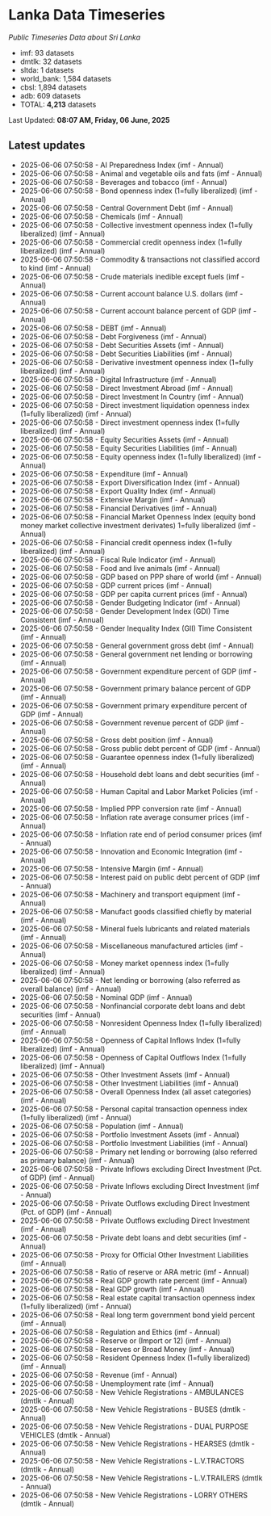 # Lanka Data Timeseries
*Public Timeseries Data about Sri Lanka*

* imf: 93 datasets
* dmtlk: 32 datasets
* sltda: 1 datasets
* world_bank: 1,584 datasets
* cbsl: 1,894 datasets
* adb: 609 datasets
* TOTAL: **4,213** datasets

Last Updated: **08:07 AM, Friday, 06 June, 2025**

## Latest updates

* 2025-06-06 07:50:58 - AI Preparedness Index (imf - Annual)
* 2025-06-06 07:50:58 - Animal and vegetable oils and fats (imf - Annual)
* 2025-06-06 07:50:58 - Beverages and tobacco (imf - Annual)
* 2025-06-06 07:50:58 - Bond openness index (1=fully liberalized) (imf - Annual)
* 2025-06-06 07:50:58 - Central Government Debt (imf - Annual)
* 2025-06-06 07:50:58 - Chemicals (imf - Annual)
* 2025-06-06 07:50:58 - Collective investment openness index (1=fully liberalized) (imf - Annual)
* 2025-06-06 07:50:58 - Commercial credit openness index (1=fully liberalized) (imf - Annual)
* 2025-06-06 07:50:58 - Commodity & transactions not classified accord to kind (imf - Annual)
* 2025-06-06 07:50:58 - Crude materials inedible except fuels (imf - Annual)
* 2025-06-06 07:50:58 - Current account balance U.S. dollars (imf - Annual)
* 2025-06-06 07:50:58 - Current account balance percent of GDP (imf - Annual)
* 2025-06-06 07:50:58 - DEBT (imf - Annual)
* 2025-06-06 07:50:58 - Debt Forgiveness (imf - Annual)
* 2025-06-06 07:50:58 - Debt Securities Assets (imf - Annual)
* 2025-06-06 07:50:58 - Debt Securities Liabilities (imf - Annual)
* 2025-06-06 07:50:58 - Derivative investment openness index (1=fully liberalized) (imf - Annual)
* 2025-06-06 07:50:58 - Digital Infrastructure (imf - Annual)
* 2025-06-06 07:50:58 - Direct Investment Abroad (imf - Annual)
* 2025-06-06 07:50:58 - Direct Investment In Country (imf - Annual)
* 2025-06-06 07:50:58 - Direct investment liquidation openness index (1=fully liberalized) (imf - Annual)
* 2025-06-06 07:50:58 - Direct investment openness index (1=fully liberalized) (imf - Annual)
* 2025-06-06 07:50:58 - Equity Securities Assets (imf - Annual)
* 2025-06-06 07:50:58 - Equity Securities Liabilities (imf - Annual)
* 2025-06-06 07:50:58 - Equity openness index (1=fully liberalized) (imf - Annual)
* 2025-06-06 07:50:58 - Expenditure (imf - Annual)
* 2025-06-06 07:50:58 - Export Diversification Index (imf - Annual)
* 2025-06-06 07:50:58 - Export Quality Index (imf - Annual)
* 2025-06-06 07:50:58 - Extensive Margin (imf - Annual)
* 2025-06-06 07:50:58 - Financial Derivatives (imf - Annual)
* 2025-06-06 07:50:58 - Financial Market Openness Index (equity bond money market collective investment derivates) 1=fully liberalized (imf - Annual)
* 2025-06-06 07:50:58 - Financial credit openness index (1=fully liberalized) (imf - Annual)
* 2025-06-06 07:50:58 - Fiscal Rule Indicator (imf - Annual)
* 2025-06-06 07:50:58 - Food and live animals (imf - Annual)
* 2025-06-06 07:50:58 - GDP based on PPP share of world (imf - Annual)
* 2025-06-06 07:50:58 - GDP current prices (imf - Annual)
* 2025-06-06 07:50:58 - GDP per capita current prices (imf - Annual)
* 2025-06-06 07:50:58 - Gender Budgeting Indicator (imf - Annual)
* 2025-06-06 07:50:58 - Gender Development Index (GDI) Time Consistent (imf - Annual)
* 2025-06-06 07:50:58 - Gender Inequality Index (GII) Time Consistent (imf - Annual)
* 2025-06-06 07:50:58 - General government gross debt (imf - Annual)
* 2025-06-06 07:50:58 - General government net lending or borrowing (imf - Annual)
* 2025-06-06 07:50:58 - Government expenditure percent of GDP (imf - Annual)
* 2025-06-06 07:50:58 - Government primary balance percent of GDP (imf - Annual)
* 2025-06-06 07:50:58 - Government primary expenditure percent of GDP (imf - Annual)
* 2025-06-06 07:50:58 - Government revenue percent of GDP (imf - Annual)
* 2025-06-06 07:50:58 - Gross debt position (imf - Annual)
* 2025-06-06 07:50:58 - Gross public debt percent of GDP (imf - Annual)
* 2025-06-06 07:50:58 - Guarantee openness index (1=fully liberalized) (imf - Annual)
* 2025-06-06 07:50:58 - Household debt loans and debt securities (imf - Annual)
* 2025-06-06 07:50:58 - Human Capital and Labor Market Policies (imf - Annual)
* 2025-06-06 07:50:58 - Implied PPP conversion rate (imf - Annual)
* 2025-06-06 07:50:58 - Inflation rate average consumer prices (imf - Annual)
* 2025-06-06 07:50:58 - Inflation rate end of period consumer prices (imf - Annual)
* 2025-06-06 07:50:58 - Innovation and Economic Integration (imf - Annual)
* 2025-06-06 07:50:58 - Intensive Margin (imf - Annual)
* 2025-06-06 07:50:58 - Interest paid on public debt percent of GDP (imf - Annual)
* 2025-06-06 07:50:58 - Machinery and transport equipment (imf - Annual)
* 2025-06-06 07:50:58 - Manufact goods classified chiefly by material (imf - Annual)
* 2025-06-06 07:50:58 - Mineral fuels lubricants and related materials (imf - Annual)
* 2025-06-06 07:50:58 - Miscellaneous manufactured articles (imf - Annual)
* 2025-06-06 07:50:58 - Money market openness index (1=fully liberalized) (imf - Annual)
* 2025-06-06 07:50:58 - Net lending or borrowing (also referred as overall balance) (imf - Annual)
* 2025-06-06 07:50:58 - Nominal GDP (imf - Annual)
* 2025-06-06 07:50:58 - Nonfinancial corporate debt loans and debt securities (imf - Annual)
* 2025-06-06 07:50:58 - Nonresident Openness Index (1=fully liberalized) (imf - Annual)
* 2025-06-06 07:50:58 - Openness of Capital Inflows Index (1=fully liberalized) (imf - Annual)
* 2025-06-06 07:50:58 - Openness of Capital Outflows Index (1=fully liberalized) (imf - Annual)
* 2025-06-06 07:50:58 - Other Investment Assets (imf - Annual)
* 2025-06-06 07:50:58 - Other Investment Liabilities (imf - Annual)
* 2025-06-06 07:50:58 - Overall Openness Index (all asset categories) (imf - Annual)
* 2025-06-06 07:50:58 - Personal capital transaction openness index (1=fully liberalized) (imf - Annual)
* 2025-06-06 07:50:58 - Population (imf - Annual)
* 2025-06-06 07:50:58 - Portfolio Investment Assets (imf - Annual)
* 2025-06-06 07:50:58 - Portfolio Investment Liabilities (imf - Annual)
* 2025-06-06 07:50:58 - Primary net lending or borrowing (also referred as primary balance) (imf - Annual)
* 2025-06-06 07:50:58 - Private Inflows excluding Direct Investment (Pct. of GDP) (imf - Annual)
* 2025-06-06 07:50:58 - Private Inflows excluding Direct Investment (imf - Annual)
* 2025-06-06 07:50:58 - Private Outflows excluding Direct Investment (Pct. of GDP) (imf - Annual)
* 2025-06-06 07:50:58 - Private Outflows excluding Direct Investment (imf - Annual)
* 2025-06-06 07:50:58 - Private debt loans and debt securities (imf - Annual)
* 2025-06-06 07:50:58 - Proxy for Official Other Investment Liabilities (imf - Annual)
* 2025-06-06 07:50:58 - Ratio of reserve or ARA metric (imf - Annual)
* 2025-06-06 07:50:58 - Real GDP growth rate percent (imf - Annual)
* 2025-06-06 07:50:58 - Real GDP growth (imf - Annual)
* 2025-06-06 07:50:58 - Real estate capital transaction openness index (1=fully liberalized) (imf - Annual)
* 2025-06-06 07:50:58 - Real long term government bond yield percent (imf - Annual)
* 2025-06-06 07:50:58 - Regulation and Ethics (imf - Annual)
* 2025-06-06 07:50:58 - Reserve or (Import or 12) (imf - Annual)
* 2025-06-06 07:50:58 - Reserves or Broad Money (imf - Annual)
* 2025-06-06 07:50:58 - Resident Openness Index (1=fully liberalized) (imf - Annual)
* 2025-06-06 07:50:58 - Revenue (imf - Annual)
* 2025-06-06 07:50:58 - Unemployment rate (imf - Annual)
* 2025-06-06 07:50:58 - New Vehicle Registrations - AMBULANCES (dmtlk - Annual)
* 2025-06-06 07:50:58 - New Vehicle Registrations - BUSES (dmtlk - Annual)
* 2025-06-06 07:50:58 - New Vehicle Registrations - DUAL PURPOSE VEHICLES (dmtlk - Annual)
* 2025-06-06 07:50:58 - New Vehicle Registrations - HEARSES (dmtlk - Annual)
* 2025-06-06 07:50:58 - New Vehicle Registrations - L.V.TRACTORS (dmtlk - Annual)
* 2025-06-06 07:50:58 - New Vehicle Registrations - L.V.TRAILERS (dmtlk - Annual)
* 2025-06-06 07:50:58 - New Vehicle Registrations - LORRY OTHERS (dmtlk - Annual)
